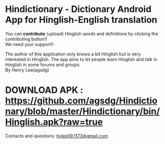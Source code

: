 Hindictionary - Dictionary Android App for Hinglish-English translation
=============
You can <b>contribute</b> (upload) Hinglish words and definitions by clicking the contributing button!! 
<br>We need your support!! 


The author of this application only knows a bit Hinglish but is very interested in Hinglish. The app aims to let people learn 
Hinglish and talk in Hinglish in some forums and groups.
<br>By Henry Lee(agsdg)

DOWNLOAD APK : https://github.com/agsdg/Hindictionary/blob/master/Hindictionary/bin/Hinglish.apk?raw=true
=============
Contacts and questions: hylee09.1173@gmail.com

